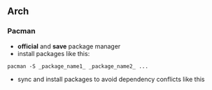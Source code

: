 ## Arch

### Pacman
-  **official** and **save** package manager
-  install packages like this:
```shell 
pacman -S _package_name1_ _package_name2_ ...
```
- sync and install packages to avoid dependency conflicts like this